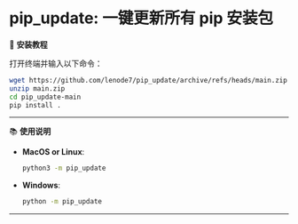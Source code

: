 # pip_update: 一键更新所有 pip 安装包

📖 **安装教程**

打开终端并输入以下命令：

   ```bash
   wget https://github.com/lenode7/pip_update/archive/refs/heads/main.zip
   unzip main.zip
   cd pip_update-main
   pip install .
   ```

---

📚 **使用说明**

- **MacOS or Linux**:

  ```bash
  python3 -m pip_update
  ```

- **Windows**:

  ```bash
  python -m pip_update
  ```

---
